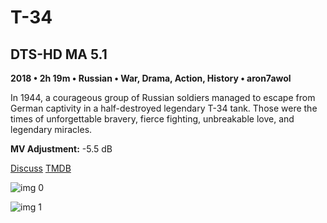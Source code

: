 # T-34

## DTS-HD MA 5.1

**2018 • 2h 19m • Russian • War, Drama, Action, History • aron7awol**

In 1944, a courageous group of Russian soldiers managed to escape from German captivity in a half-destroyed legendary T-34 tank. Those were the times of unforgettable bravery, fierce fighting, unbreakable love, and legendary miracles.

**MV Adjustment:** -5.5 dB

[Discuss](https://www.avsforum.com/threads/bass-eq-for-filtered-movies.2995212/post-58687970)  [TMDB](505954)

![img 0](https://i.imgur.com/aCe8gTf.jpg)

![img 1](https://i.imgur.com/trsWYMx.png)

